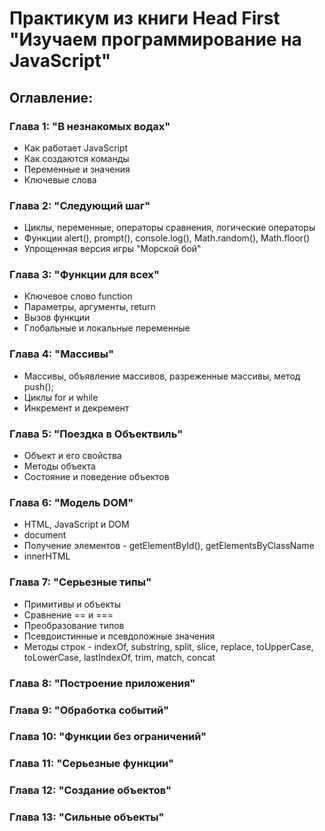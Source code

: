 # Практикум из книги Head First "Изучаем программирование на JavaScript" 


## Оглавление:

### Глава 1: "В незнакомых водах"

- Как работает JavaScript
- Как создаются команды
- Переменные и значения
- Ключевые слова

### Глава 2: "Следующий шаг"

- Циклы, переменные, операторы сравнения, логические операторы
- Функции alert(), prompt(), console.log(), Math.random(), Math.floor()
- Упрощенная версия игры "Морской бой"

### Глава 3: "Функции для всех"

- Ключевое слово function
- Параметры, аргументы, return
- Вызов функции
- Глобальные и локальные переменные

### Глава 4: "Массивы"

- Массивы, объявление массивов, разреженные массивы, метод push();
- Циклы for и while
- Инкремент и декремент

### Глава 5: "Поездка в Объектвиль"

- Объект и его свойства
- Методы объекта
- Состояние и поведение объектов

### Глава 6: "Модель DOM"

- HTML, JavaScript и DOM
- document
- Получение элементов - getElementById(), getElementsByClassName
- innerHTML

### Глава 7: "Серьезные типы"

- Примитивы и объекты
- Сравнение == и ===
- Преобразование типов
- Псевдоистинные и псевдоложные значения
- Методы строк - indexOf, substring, split, slice, replace, toUpperCase, toLowerCase, lastIndexOf, trim, match, concat

### Глава 8: "Построение приложения"


### Глава 9: "Обработка событий"


### Глава 10: "Функции без ограничений"


### Глава 11: "Серьезные функции"


### Глава 12: "Создание объектов"


### Глава 13: "Сильные объекты"